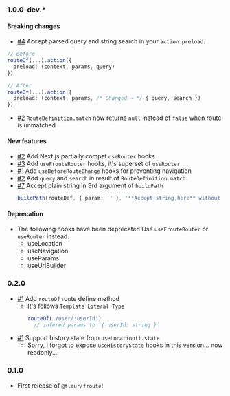 ### 1.0.0-dev.*

#### Breaking changes
-  [#4](https://github.com/fleur-js/froute/pull/4) Accept parsed query and string search in your `action.preload`.
  ```ts
  // Before
  routeOf(...).action({
    preload: (context, params, query)
  })

  // After
  routeOf(...).action({
    preload: (context, params, /* Changed ⇢ */ { query, search })
  })
  ```
-  [#2](https://github.com/fleur-js/froute/pull/2) `RouteDefinition.match` now returns `null` instead of `false` when route is unmatched

#### New features

- [#2](https://github.com/fleur-js/froute/pull/2) Add Next.js partially compat `useRouter` hooks
- [#3](https://github.com/fleur-js/froute/pull/3) Add `useFrouteRouter` hooks, it's superset of `useRouter`
- [#1](https://github.com/fleur-js/froute/pull/1) Add `useBeforeRouteChange` hooks for preventing navigation
- [#2](https://github.com/fleur-js/froute/pull/2) Add `query` and `search` in result of `RouteDefinition.match`.
- [#7](https://github.com/fleur-js/froute/pull/7) Accept plain string in 3rd argument of `buildPath`
  ```ts
  buildPath(routeDef, { param: '' }, '**Accept string here** without `?` prefix')
  ```


#### Deprecation

- The following hooks have been deprecated
  Use `useFrouteRouter` or `useRouter` instead.
  - useLocation
  - useNavigation
  - useParams
  - useUrlBuilder

### 0.2.0

- [#1](https://github.com/fleur-js/froute/pull/1) Add `routeOf` route define method
  - It's follows `Template Literal Type`
    ```ts
    routeOf('/user/:userId')
      // infered params to `{ userId: string }`
    ```
- [#1](https://github.com/fleur-js/froute/pull/1) Support history.state from `useLocation().state`
  - Sorry, I forgot to expose `useHistoryState` hooks in this version... now readonly...

### 0.1.0

- First release of `@fleur/froute`!
